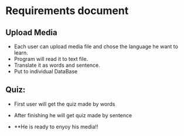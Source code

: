 # Requirements document

## Upload Media
 - Each user can upload media file and chose the language he want to learn.
 - Program will read it to text file. 
 - Translate it as words and sentence. 
 - Put to individual DataBase
 
## Quiz:
 - First user will get the quiz made by words
 - After finishing he will get quiz made by sentence
 
 - **He is ready to enyoy his media!!
